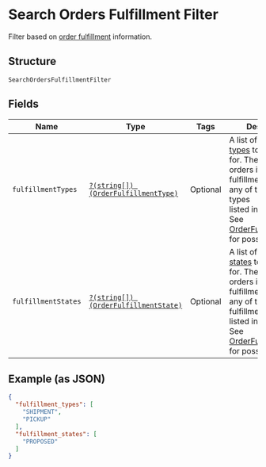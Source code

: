 
# Search Orders Fulfillment Filter

Filter based on [order fulfillment](/doc/models/order-fulfillment.md) information.

## Structure

`SearchOrdersFulfillmentFilter`

## Fields

| Name | Type | Tags | Description | Getter | Setter |
|  --- | --- | --- | --- | --- | --- |
| `fulfillmentTypes` | [`?(string[]) (OrderFulfillmentType)`](/doc/models/order-fulfillment-type.md) | Optional | A list of [fulfillment types](/doc/models/order-fulfillment-type.md) to filter<br>for. The list returns orders if any of its fulfillments match any of the fulfillment types<br>listed in this field.<br>See [OrderFulfillmentType](#type-orderfulfillmenttype) for possible values | getFulfillmentTypes(): ?array | setFulfillmentTypes(?array fulfillmentTypes): void |
| `fulfillmentStates` | [`?(string[]) (OrderFulfillmentState)`](/doc/models/order-fulfillment-state.md) | Optional | A list of [fulfillment states](/doc/models/order-fulfillment-state.md) to filter<br>for. The list returns orders if any of its fulfillments match any of the<br>fulfillment states listed in this field.<br>See [OrderFulfillmentState](#type-orderfulfillmentstate) for possible values | getFulfillmentStates(): ?array | setFulfillmentStates(?array fulfillmentStates): void |

## Example (as JSON)

```json
{
  "fulfillment_types": [
    "SHIPMENT",
    "PICKUP"
  ],
  "fulfillment_states": [
    "PROPOSED"
  ]
}
```

